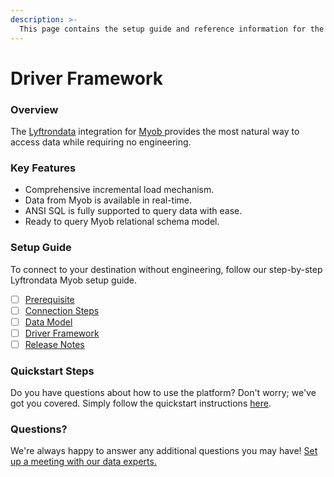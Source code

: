 ```yaml
---
description: >-
  This page contains the setup guide and reference information for the Myob source connector.
---
```


# Driver Framework

### Overview

The [Lyftrondata](https://www.lyftrondata.com/) integration for [Myob](https://www.lyftrondata.com/integration/myob/)[ ](https://www.lyftrondata.com/integration/myob/)provides the most natural way to access data while requiring no engineering.

### Key Features

* Comprehensive incremental load mechanism.
* Data from Myob is available in real-time.&#x20;
* ANSI SQL is fully supported to query data with ease.
* Ready to query Myob relational schema model.

### Setup Guide

To connect to your destination without engineering, follow our step-by-step Lyftrondata Myob setup guide.

* [ ] [Prerequisite](../../finance-analytics/myob/prerequisite.md)
* [ ] [Connection Steps](../../finance-analytics/myob/connection-steps.md)
* [ ] [Data Model](../../finance-analytics/myob/data-model/)
* [ ] [Driver Framework](../../finance-analytics/myob/driver-framework/)
* [ ] [Release Notes](../../finance-analytics/myob/release-notes.md)

### Quickstart Steps

Do you have questions about how to use the platform? Don't worry; we've got you covered. Simply follow the quickstart instructions [here](../../../quickstart-steps.md).

### Questions? <a href="#questions" id="questions"></a>

We're always happy to answer any additional questions you may have! [Set up a meeting with our data experts.](https://www.lyftrondata.com/book-a-meeting/)


